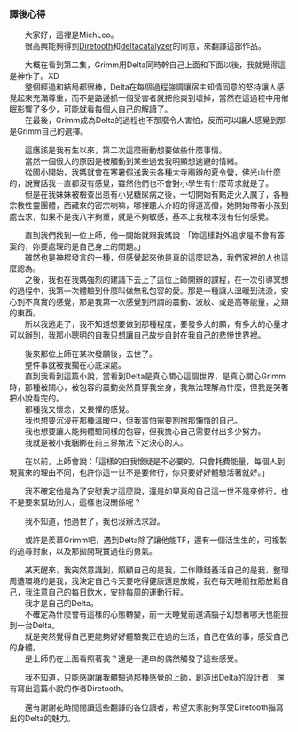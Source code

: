 ### 譯後心得

　　大家好，這裡是MichLeo。\
　　很高興能夠得到[Diretooth](https://www.furaffinity.net/user/diretooth/)和[deltacatalyzer](https://twitter.com/deltacatalyzer)的同意，來翻譯這部作品。

　　大概在看到第二集，Grimm用Delta同時幹自己上面和下面以後，我就覺得這是神作了。XD\
　　整個經過和結局都很棒，Delta在每個過程強調讓宿主知情同意的堅持讓人感覺起來充滿尊重，而不是路邊抓一個受害者就把他爽到壞掉，當然在這過程中用催眠影響了多少，可能就看每個人自己的解讀了。\
　　在最後，Grimm成為Delta的過程也不那麼令人害怕，反而可以讓人感覺到那是Grimm自己的選擇。
<br />

　　這應該是我有生以來，第二次這麼衝動想要做些什麼事情。\
　　當然一個很大的原因是被觸動到某些過去我明顯想逃避的情緒。\
　　從國小開始，我媽就會在寒暑假送我去各種大寺廟辦的夏令營，佛光山什麼的，說實話我一直都沒有感覺，雖然他們也不會對小學生有什麼苛求就是了。\
　　但是在我妹妹被檢查出患有小兒糖尿病之後，一切開始有點走火入魔了，各種宗教性靈團體，西藏來的密宗喇嘛，哪裡聽人介紹的得道高僧，她開始帶著小孩到處去求，如果不是我八字夠重，就是不夠敏感，基本上我根本沒有任何感覺。

　　直到我們找到一位上師，他一開始就跟我媽說：「妳這樣對外追求是不會有答案的，妳要處理的是自己身上的問題。」\
　　雖然也是神棍發言的一種，但感覺起來他是真的這麼認為，我們家裡的人也這麼認為。\
　　之後，我也在我媽強烈的建議下去上了這位上師開辦的課程，在一次引導冥想的過程中，我第一次體驗到什麼叫做無私包容的愛。那是一種讓人溫暖到流淚，安心到不真實的感覺，那是我第一次感覺到所謂的震動、波紋、或是高等能量，之類的東西。\
　　所以我逃走了，我不知道想要做到那種程度，要發多大的願，有多大的心量才可以辦到，我那小聰明的自我只想讓自己故步自封在我自己的悲慘世界裡。

　　後來那位上師在某次發願後，去世了。\
　　整件事就被我擱在心底深處。\
　　直到我看到這篇小說，當看到Delta是真心關心這個世界，是真心關心Grimm時，那種被關心，被包容的震動突然貫穿我全身，我無法理解為什麼，但我是哭著把小說看完的。\
　　那種我又懷念，又畏懼的感覺。\
　　我也想要沉浸在那種溫暖中，但我害怕需要割捨那懶惰的自己。\
　　我也想要讓人能夠體驗同樣的包容，但我擔心自己需要付出多少努力。\
　　我就是被小我綑綁在前三界無法下定決心的人。

　　在以前，上師會說：「這樣的自我懷疑是不必要的，只會耗費能量，每個人到現實來的理由不同，也許你這一世不是要修行，你只要好好體驗活著就好。」

　　我不確定他是為了安慰我才這麼說，還是如果真的自己這一世不是來修行，也不是要來幫助別人，這樣也沒關係呢？

　　我不知道，他過世了，我也沒辦法求證。

　　或許是羨慕Grimm吧，遇到Delta除了讓他能TF，還有一個活生生的，可複製的追尋對象，以及那拋開現實過往的勇氣。
<br />

　　某天醒來，我突然意識到，照顧自己的是我，工作賺錢養活自己的是我，整理周遭環境的是我，我決定自己今天要吃得健康還是放縱，我在每天睡前拉筋放鬆自己，我注意自己的每日飲水，安排每周的運動行程。\
　　我才是自己的Delta。\
　　不確定為什麼會有這樣的心態轉變，前一天睡覺前還滿腦子幻想著哪天也能撿到一台Delta。\
　　就是突然覺得自己更能夠好好體驗我正在過的生活，自己在做的事，感受自己的身體。\
　　是上師仍在上面看照著我？還是一連串的偶然觸發了這些感受。

　　我不知道，只能感謝讓我體驗過那種感覺的上師，創造出Delta的設計者，還有寫出這篇小說的作者Diretooth。

　　還有謝謝花時間閱讀這些翻譯的各位讀者，希望大家能夠享受Diretooth描寫出的Delta的魅力。
